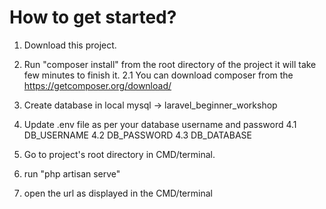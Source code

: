 # How to get started?

1. Download this project.
2. Run "composer install" from the root directory of the project it will take few minutes to finish it.
   2.1 You can download composer from the https://getcomposer.org/download/

3. Create database in local mysql -> laravel_beginner_workshop
4. Update .env file as per your database username and password 
   4.1 DB_USERNAME
   4.2 DB_PASSWORD
   4.3 DB_DATABASE

5. Go to project's root directory in CMD/terminal.
6. run "php artisan serve"
7. open the url as displayed in the CMD/terminal
